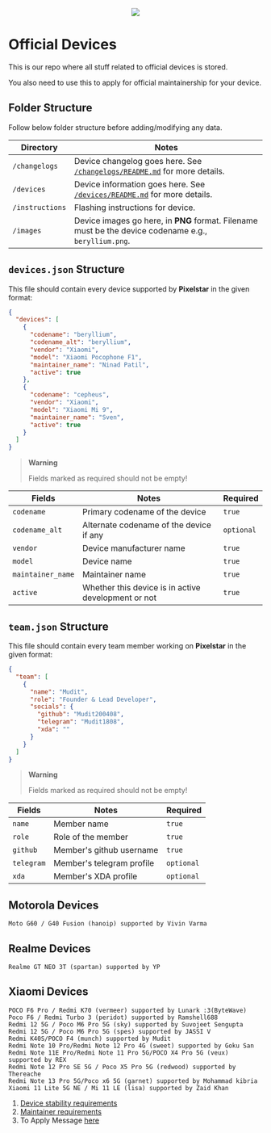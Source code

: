 <p align="center">
  <img src="https://raw.githubusercontent.com/Project-PixelStar/manifest/14-qpr3/Banner.png" />
</p>

# Official Devices

This is our repo where all stuff related to official devices is stored.

You also need to use this to apply for official maintainership for your device.

## Folder Structure

Follow below folder structure before adding/modifying any data.

| Directory       | Notes                                                                                                 |
| --------------- | ----------------------------------------------------------------------------------------------------- |
| `/changelogs`   | Device changelog goes here. See [`/changelogs/README.md`](./changelogs/README.md) for more details.   |
| `/devices`      | Device information goes here. See [`/devices/README.md`](./devices/README.md) for more details.       |
| `/instructions` | Flashing instructions for device.                                                                     |
| `/images`       | Device images go here, in **PNG** format. Filename must be the device codename e.g., `beryllium.png`. |

## `devices.json` Structure

This file should contain every device supported by **Pixelstar** in the given format:

```json
{
  "devices": [
    {
      "codename": "beryllium",
      "codename_alt": "beryllium",
      "vendor": "Xiaomi",
      "model": "Xiaomi Pocophone F1",
      "maintainer_name": "Ninad Patil",
      "active": true
    },
    {
      "codename": "cepheus",
      "vendor": "Xiaomi",
      "model": "Xiaomi Mi 9",
      "maintainer_name": "Sven",
      "active": true
    }
  ]
}
```

> **Warning**
>
> Fields marked as required should not be empty!

| Fields            | Notes                                               | Required   |
| ----------------- | --------------------------------------------------- | ---------- |
| `codename`        | Primary codename of the device                      | `true`     |
| `codename_alt`    | Alternate codename of the device if any             | `optional` |
| `vendor`          | Device manufacturer name                            | `true`     |
| `model`           | Device name                                         | `true`     |
| `maintainer_name` | Maintainer name                                     | `true`     |
| `active`          | Whether this device is in active development or not | `true`     |

## `team.json` Structure

This file should contain every team member working on **Pixelstar** in the given format:

```json
{
  "team": [
    {
      "name": "Mudit",
      "role": "Founder & Lead Developer",
      "socials": {
        "github": "Mudit200408",
        "telegram": "Mudit1808",
        "xda": ""
      }
    }
  ]
}
```

> **Warning**
>
> Fields marked as required should not be empty!

| Fields     | Notes                     | Required   |
| ---------- | ------------------------- | ---------- |
| `name`     | Member name               | `true`     |
| `role`     | Role of the member        | `true`     |
| `github`   | Member's github username  | `true`     |
| `telegram` | Member's telegram profile | `optional` |
| `xda`      | Member's XDA profile      | `optional` |


<!--START_SECTION:devices-->
## Motorola Devices
```
Moto G60 / G40 Fusion (hanoip) supported by Vivin Varma
```

## Realme Devices
```
Realme GT NEO 3T (spartan) supported by YP
```

## Xiaomi Devices
```
POCO F6 Pro / Redmi K70 (vermeer) supported by Lunark :3(ByteWave)
Poco F6 / Redmi Turbo 3 (peridot) supported by Ramshell688
Redmi 12 5G / Poco M6 Pro 5G (sky) supported by Suvojeet Sengupta
Redmi 12 5G / Poco M6 Pro 5G (spes) supported by JASSI V
Redmi K40S/POCO F4 (munch) supported by Mudit
Redmi Note 10 Pro/Redmi Note 12 Pro 4G (sweet) supported by Goku San
Redmi Note 11E Pro/Redmi Note 11 Pro 5G/POCO X4 Pro 5G (veux) supported by REX
Redmi Note 12 Pro SE 5G / Poco X5 Pro 5G (redwood) supported by Thereache
Redmi Note 13 Pro 5G/Poco x6 5G (garnet) supported by Mohammad kibria
Xiaomi 11 Lite 5G NE / Mi 11 LE (lisa) supported by Zaid Khan
```
<!--END_SECTION:devices-->

1. [Device stability requirements](requirements.md)
2. [Maintainer requirements](maintainerreq.md)
3. To Apply Message [here](https://telegram.me/Project_PixelStar)

